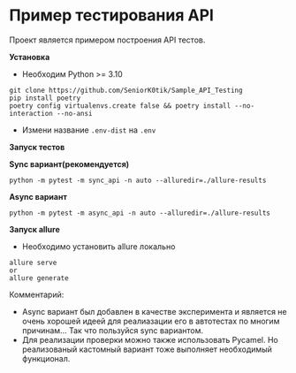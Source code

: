 # Пример тестирования API

Проект является примером построения API тестов.

**Установка**
- Необходим Python >= 3.10
```
git clone https://github.com/SeniorK0tik/Sample_API_Testing
pip install poetry
poetry config virtualenvs.create false && poetry install --no-interaction --no-ansi
```
- Измени название `.env-dist` на `.env`

**Запуск тестов**

**Sync вариант(рекомендуется)**
```
python -m pytest -m sync_api -n auto --alluredir=./allure-results
```
**Async вариант**
```
python -m pytest -m async_api -n auto --alluredir=./allure-results
```

**Запуск allure**
- Необходимо установить allure локально
```
allure serve
or
allure generate
```

Комментарий:
- Async вариант был добавлен в качестве эксперимента и является не очень хорошей идеей для реалиазации его в автотестах по многим причинам... Так что пользуйся sync вариантом.
- Для реализации проверки можно также использовать Pycamel. Но реализованый кастомный вариант тоже выполняет необходимый функционал.
